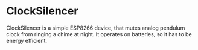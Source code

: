 # ClockSilencer
ClockSilencer is a simple ESP8266 device, that mutes analog pendulum clock from ringing a chime at night.
It operates on batteries, so it has to be energy efficient.
